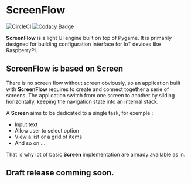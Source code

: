 # ScreenFlow

[![CircleCI](https://circleci.com/gh/Faylixe/screenflow.png?style=shield)](https://circleci.com/gh/Faylixe/screenflow) [![Codacy Badge](https://api.codacy.com/project/badge/Grade/0d99a5f63cf241409f87661703906d33)](https://www.codacy.com/app/Faylixe/screenflow?utm_source=github.com&amp;utm_medium=referral&amp;utm_content=Faylixe/screenflow&amp;utm_campaign=Badge_Grade)

**ScreenFlow** is a light UI engine built on top of Pygame.
It is primarily designed for building configuration interface for IoT devices like RaspberryPi.

## ScreenFlow is based on Screen

There is no screen flow without screen obviously, so an application built with **ScreenFlow**
requires to create and connect together a serie of screens. The application switch from
one screen to another by sliding horizontally, keeping the navigation state into an internal stack.

A **Screen** aims to be dedicated to a single task, for exemple : 

- Input text
- Allow user to select option
- View a list or a grid of items
- And so on ...

That is why lot of basic **Screen** implementation are already available as in.

## Draft release comming soon.